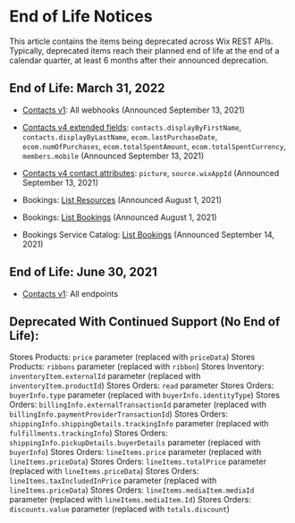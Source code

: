 # End of Life Notices

This article contains the items being deprecated across Wix REST APIs.
Typically, deprecated items reach their planned end of life at the end of a calendar quarter,
at least 6 months after their announced deprecation.




## End of Life: March 31, 2022

- [Contacts v1](https://dev.wix.com/api/rest/contacts/contacts): All webhooks
  (Announced September 13, 2021)

- [Contacts v4 extended fields](https://dev.wix.com/api/rest/contacts/contacts/sorting,-filtering,-and-searching#contacts_contacts_sorting,-filtering,-and-searching_extended-fields-filtering-sorting-and-searching):
  `contacts.displayByFirstName`, `contacts.displayByLastName`, `ecom.lastPurchaseDate`, `ecom.numOfPurchases`, `ecom.totalSpentAmount`, `ecom.totalSpentCurrency`, `members.mobile`
  (Announced September 13, 2021)

- [Contacts v4 contact attributes](https://dev.wix.com/api/rest/contacts/contacts/contacts-v4/contact-object):
  `picture`, `source.wixAppId`
  (Announced September 13, 2021)
  
- Bookings: [List Resources](https://dev.wix.com/api/rest/wix-bookings/resources/list-resources)
  (Announced August 1, 2021)


- Bookings: [List Bookings](https://dev.wix.com/api/rest/wix-bookings/bookings/bookings-reader/list-bookings) 
 (Announced August 1, 2021)
 
- Bookings Service Catalog: [List Bookings](https://dev.wix.com/api/rest/wix-bookings/service-catalog/services/list-serviceshttps://dev.wix.com/api/rest/wix-bookings/service-catalog/services/list-services)
(Announced September 14, 2021)


## End of Life: June 30, 2021

- [Contacts v1](https://dev.wix.com/api/rest/contacts/contacts): All endpoints


## Deprecated With Continued Support (No End of Life):
Stores Products: `price` parameter (replaced with `priceData`)
Stores Products: `ribbons` parameter (replaced with `ribbon`)
Stores Inventory: `inventoryItem.externalId` parameter (replaced with `inventoryItem.productId`)
Stores Orders: `read` parameter
Stores Orders: `buyerInfo.type` parameter (replaced with `buyerInfo.identityType`)
Stores Orders: `billingInfo.externalTransactionId` parameter (replaced with `billingInfo.paymentProviderTransactionId`)
Stores Orders: `shippingInfo.shippingDetails.trackingInfo` parameter (replaced with `fulfillments.trackingInfo`)
Stores Orders: `shippingInfo.pickupDetails.buyerDetails` parameter (replaced with `buyerInfo`)
Stores Orders: `lineItems.price` parameter (replaced with `lineItems.priceData`)
Stores Orders: `lineItems.totalPrice` parameter (replaced with `lineItems.priceData`)
Stores Orders: `lineItems.taxIncludedInPrice` parameter (replaced with `lineItems.priceData`)
Stores Orders: `lineItems.mediaItem.mediaId` parameter (replaced with `lineItems.mediaItem.Id`)
Stores Orders: `discounts.value` parameter (replaced with `totals.discount`)
